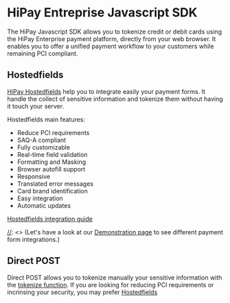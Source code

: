 # HiPay Entreprise Javascript SDK

The HiPay Javascript SDK allows you to tokenize credit or debit cards using the HiPay Enterprise payment platform, directly from your web browser. It enables you to offer a unified payment workflow to your customers while remaining PCI compliant.

## Hostedfields

[HiPay Hostedfields](https://hipay.com/fr/hosted-fields) help you to integrate easily your payment forms. It handle the collect of sensitive information and tokenize them without having it touch your server.

Hostedfields main features: 

* Reduce PCI requirements
* SAQ-A compliant
* Fully customizable
* Real-time field validation
* Formatting and Masking
* Browser autofill support
* Responsive
* Translated error messages
* Card brand identification
* Easy integration
* Automatic updates

[Hostedfields integration guide](#hipay-hostedfields-integration-guide)


[//]: <> (### Hostedfields examples)

[//]: <> (Hostedfields are fully customizable to match perfectly your style guides.)

[//]: <> (Let's have a look at our [Demonstration page]() to see different payment form integrations.)


## Direct POST

Direct POST allows you to tokenize manually your sensitive information with the [tokenize function](#hipay-sdk-js-reference-the-hipay-instance-hipaytokenizeparams).
If you are looking for reducing PCI requirements or incrinsing your security, you may prefer [Hostedfields](#hostedfields)
